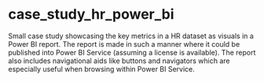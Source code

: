 # case_study_hr_power_bi
Small case study showcasing the key metrics in a HR dataset as visuals in a Power BI report. The report is made in such a manner where it could be published into Power BI Service (assuming a license is available). The report also includes navigational aids like buttons and navigators which are especially useful when browsing within Power BI Service.
